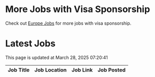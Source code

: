 # More Jobs with Visa Sponsorship

Check out [Europe Jobs](https://github.com/sureshparimi/europejobs#latest-jobs) for more jobs with visa sponsorship.

# Latest Jobs

This page is updated at March 28, 2025 07:20:41

| Job Title | Job Location | Job Link | Job Posted |
| --- | --- | --- | --- |
